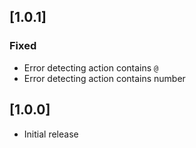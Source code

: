 ## [1.0.1]

### Fixed

- Error detecting action contains `@`
- Error detecting action contains number

## [1.0.0]

- Initial release
